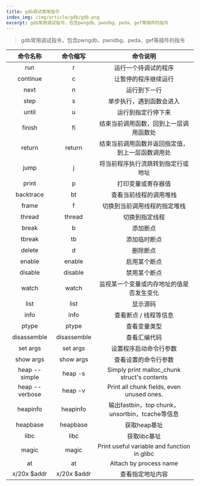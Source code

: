 ```yaml
---
title: gdb调试常用指令
index_img: /img/article/gdb/gdb.png
excerpt: gdb常用调试指令，包含pwngdb、pwndbg、peda、gef等插件的指令
---
```


> gdb常用调试指令，包含pwngdb、pwndbg、peda、gef等插件的指令

|    命令名称    |  命令缩写   |                     命令说明                     |
| :------------: | :---------: | :----------------------------------------------: |
|      run       |      r      |               运行一个待调试的程序               |
|    continue    |      c      |               让暂停的程序继续运行               |
|      next      |      n      |                   运行到下一行                   |
|      step      |      s      |             单步执行，遇到函数会进入             |
|     until      |      u      |                运行到指定行停下来                |
|     finish     |     fi      |      结束当前调用函数，回到上一层调用函数处      |
|     return     |   return    | 结束当前调用函数并返回指定值，到上一层函数调用处 |
|      jump      |      j      |        将当前程序执行流跳转到指定行或地址        |
|     print      |      p      |                打印变量或寄存器值                |
|   backtrace    |     bt      |              查看当前线程的调用堆栈              |
|     frame      |      f      |           切换到当前调用线程的指定堆栈           |
|     thread     |   thread    |                  切换到指定线程                  |
|     break      |      b      |                     添加断点                     |
|     tbreak     |     tb      |                   添加临时断点                   |
|     delete     |      d      |                     删除断点                     |
|     enable     |   enable    |                   启用某个断点                   |
|    disable     |   disable   |                   禁用某个断点                   |
|     watch      |    watch    |     监视某一个变量或内存地址的值是否发生变化     |
|      list      |    list     |                     显示源码                     |
|      info      |    info     |              查看断点 / 线程等信息               |
|     ptype      |    ptype    |                   查看变量类型                   |
|  disassemble   | disassemble |                   查看汇编代码                   |
|    set args    |  set args   |              设置程序启动命令行参数              |
|   show args    |  show args  |               查看设置的命令行参数               |
| heap --simple  |   heap -s   |   Simply print malloc_chunk struct's contents    |
| heap --verbose |   heap -v   |    Print all chunk fields, even unused ones.     |
|    heapinfo    |  heapinfo   | 输出fastbin，top chunk， unsortbin，tcache等信息 |
|    heapbase    |  heapbase   |                   获取heap基址                   |
|      libc      |    libc     |                   获取libc基址                   |
|     magic      |    magic    |   Print useful variable and function in glibc    |
|       at       |     at      |              Attach by process name              |
|  x/20x $addr   | x/20x $addr |                 查看指定地址内容                 |